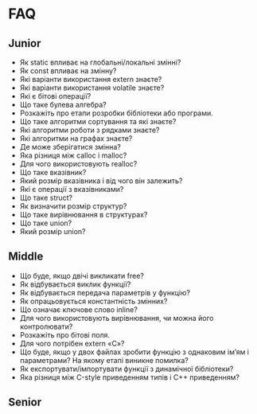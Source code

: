 # FAQ

## Junior

- Як static впливає на глобальні/локальні змінні?
- Як сonst впливає на змінну?
- Які варіанти використання extern знаєте?
- Які варіанти використання volatile знаєте?
- Які є бітові операції?
- Що таке булева алгебра?
- Розкажіть про етапи розробки бібліотеки або програми.
- Що таке алгоритми сортування та які знаєте?
- Які алгоритми роботи з рядками знаєте?
- Які алгоритми на графах знаєте?
- Де може зберігатися змінна?
- Яка різниця між calloc і malloc?
- Для чого використовують realloc?
- Що таке вказівник?
- Який розмір вказівника і від чого він залежить?
- Які є операції з вказівниками?
- Що таке struct?
- Як визначити розмір структур?
- Що таке вирівнювання в структурах?
- Що таке union?
- Який розмір union?

## Middle

- Що буде, якщо двічі викликати free?
- Як відбувається виклик функції?
- Як відбувається передача параметрів у функцію?
- Як опрацьовується константність змінних?
- Що означає ключове слово inline?
- Для чого використовують вирівнювання, чи можна його контролювати?
- Розкажіть про бітові поля.
- Для чого потрібен extern «C»?
- Що буде, якщо у двох файлах зробити функцію з однаковим ім’ям і параметрами? На якому етапі виникне помилка?
- Як експортувати/імпортувати функції з динамічної бібліотеки?
- Яка різниця між С-style приведенням типів і C++ приведенням?

## Senior
